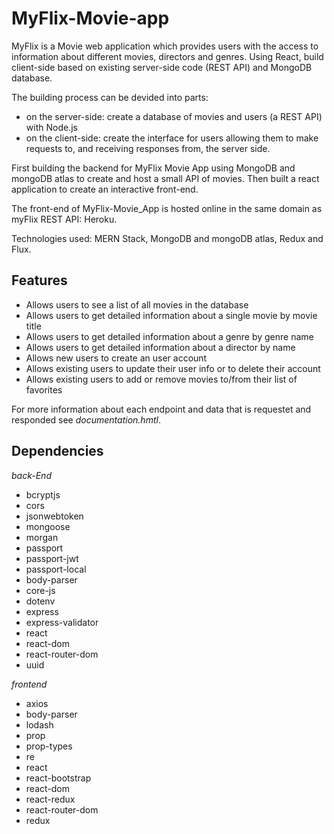# MyFlix-Movie-app
MyFlix is a Movie web application which provides users with the access to information about different movies, directors and genres. Using React, build client-side based on existing server-side code (REST API) and MongoDB database.

The building process can be devided into parts: 
- on the server-side: create a database of movies and users (a REST API) with Node.js 
- on the client-side: create the interface for users allowing them to make requests to, and receiving responses from, the server side.

First building the backend for MyFlix Movie App using MongoDB and mongoDB atlas to create and host a small API of movies. 
Then built a react application to create an interactive front-end. 

The front-end of MyFlix-Movie_App is hosted online in the same domain as myFlix REST API: Heroku.

Technologies used: MERN Stack, MongoDB and mongoDB atlas, Redux and Flux.

## Features

- Allows users to see a list of all movies in the database
- Allows users to get detailed information about a single movie by movie title
- Allows users to get detailed information about a genre by genre name
- Allows users to get detailed information about a director by name
- Allows new users to create an user account
- Allows existing users to update their user info or to delete their account
- Allows existing users to add or remove movies to/from their list of favorites

For more information about each endpoint and data that is requestet and responded see *documentation.hmtl*.

## Dependencies
*back-End*
- bcryptjs
- cors
- jsonwebtoken
- mongoose
- morgan
- passport
- passport-jwt
- passport-local
- body-parser
- core-js
- dotenv
- express
- express-validator
- react
- react-dom
- react-router-dom
- uuid

*frontend*
- axios
- body-parser
- lodash
- prop
- prop-types
- re
- react
- react-bootstrap
- react-dom
- react-redux
- react-router-dom
- redux
